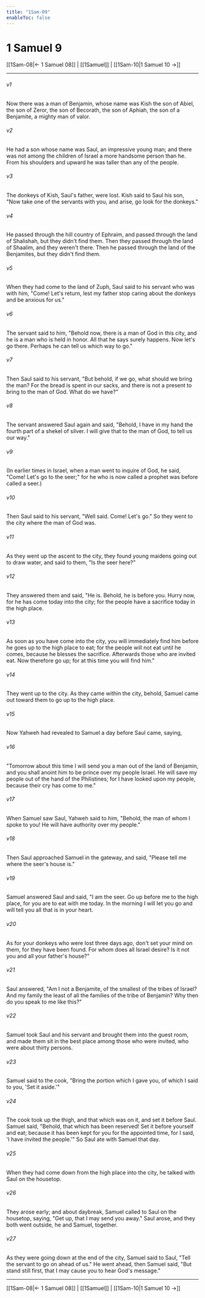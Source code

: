 ```yaml
---
title: "1Sam-09"
enableToc: false
---
```

# 1 Samuel 9

[[1Sam-08|← 1 Samuel 08]] | [[1Samuel]] | [[1Sam-10|1 Samuel 10 →]]
***



###### v1 
Now there was a man of Benjamin, whose name was Kish the son of Abiel, the son of Zeror, the son of Becorath, the son of Aphiah, the son of a Benjamite, a mighty man of valor. 

###### v2 
He had a son whose name was Saul, an impressive young man; and there was not among the children of Israel a more handsome person than he. From his shoulders and upward he was taller than any of the people. 

###### v3 
The donkeys of Kish, Saul's father, were lost. Kish said to Saul his son, "Now take one of the servants with you, and arise, go look for the donkeys." 

###### v4 
He passed through the hill country of Ephraim, and passed through the land of Shalishah, but they didn't find them. Then they passed through the land of Shaalim, and they weren't there. Then he passed through the land of the Benjamites, but they didn't find them. 

###### v5 
When they had come to the land of Zuph, Saul said to his servant who was with him, "Come! Let's return, lest my father stop caring about the donkeys and be anxious for us." 

###### v6 
The servant said to him, "Behold now, there is a man of God in this city, and he is a man who is held in honor. All that he says surely happens. Now let's go there. Perhaps he can tell us which way to go." 

###### v7 
Then Saul said to his servant, "But behold, if we go, what should we bring the man? For the bread is spent in our sacks, and there is not a present to bring to the man of God. What do we have?" 

###### v8 
The servant answered Saul again and said, "Behold, I have in my hand the fourth part of a shekel of silver. I will give that to the man of God, to tell us our way." 

###### v9 
(In earlier times in Israel, when a man went to inquire of God, he said, "Come! Let's go to the seer;" for he who is now called a prophet was before called a seer.) 

###### v10 
Then Saul said to his servant, "Well said. Come! Let's go." So they went to the city where the man of God was. 

###### v11 
As they went up the ascent to the city, they found young maidens going out to draw water, and said to them, "Is the seer here?" 

###### v12 
They answered them and said, "He is. Behold, he is before you. Hurry now, for he has come today into the city; for the people have a sacrifice today in the high place. 

###### v13 
As soon as you have come into the city, you will immediately find him before he goes up to the high place to eat; for the people will not eat until he comes, because he blesses the sacrifice. Afterwards those who are invited eat. Now therefore go up; for at this time you will find him." 

###### v14 
They went up to the city. As they came within the city, behold, Samuel came out toward them to go up to the high place. 

###### v15 
Now Yahweh had revealed to Samuel a day before Saul came, saying, 

###### v16 
"Tomorrow about this time I will send you a man out of the land of Benjamin, and you shall anoint him to be prince over my people Israel. He will save my people out of the hand of the Philistines; for I have looked upon my people, because their cry has come to me." 

###### v17 
When Samuel saw Saul, Yahweh said to him, "Behold, the man of whom I spoke to you! He will have authority over my people." 

###### v18 
Then Saul approached Samuel in the gateway, and said, "Please tell me where the seer's house is." 

###### v19 
Samuel answered Saul and said, "I am the seer. Go up before me to the high place, for you are to eat with me today. In the morning I will let you go and will tell you all that is in your heart. 

###### v20 
As for your donkeys who were lost three days ago, don't set your mind on them, for they have been found. For whom does all Israel desire? Is it not you and all your father's house?" 

###### v21 
Saul answered, "Am I not a Benjamite, of the smallest of the tribes of Israel? And my family the least of all the families of the tribe of Benjamin? Why then do you speak to me like this?" 

###### v22 
Samuel took Saul and his servant and brought them into the guest room, and made them sit in the best place among those who were invited, who were about thirty persons. 

###### v23 
Samuel said to the cook, "Bring the portion which I gave you, of which I said to you, 'Set it aside.'" 

###### v24 
The cook took up the thigh, and that which was on it, and set it before Saul. Samuel said, "Behold, that which has been reserved! Set it before yourself and eat; because it has been kept for you for the appointed time, for I said, 'I have invited the people.'" So Saul ate with Samuel that day. 

###### v25 
When they had come down from the high place into the city, he talked with Saul on the housetop. 

###### v26 
They arose early; and about daybreak, Samuel called to Saul on the housetop, saying, "Get up, that I may send you away." Saul arose, and they both went outside, he and Samuel, together. 

###### v27 
As they were going down at the end of the city, Samuel said to Saul, "Tell the servant to go on ahead of us." He went ahead, then Samuel said, "But stand still first, that I may cause you to hear God's message."

***
[[1Sam-08|← 1 Samuel 08]] | [[1Samuel]] | [[1Sam-10|1 Samuel 10 →]]
